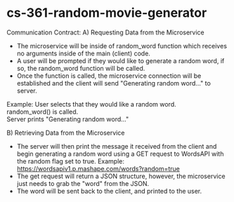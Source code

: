 # cs-361-random-movie-generator

Communication Contract:
A) Requesting Data from the Microservice
  - The microservice will be inside of random_word function which receives no arguments inside of the main (client) code.
  - A user will be prompted if they would like to generate a random word, if so, the random_word function will be called.
  - Once the function is called, the microservice connection will be established and the client will send "Generating random word..." to server.
  
  Example:
    User selects that they would like a random word.<br>
    random_word() is called.<br>
    Server prints "Generating random word..."<br>
    
  B) Retrieving Data from the Microservice
  - The server will then print the message it received from the client and begin generating a random word using a GET request to WordsAPI with
    the random flag set to true. Example: https://wordsapiv1.p.mashape.com/words?random=true
  - The get request will return a JSON structure, however, the microservice just needs to grab the "word" from the JSON.
  - The word will be sent back to the client, and printed to the user.
  

   
